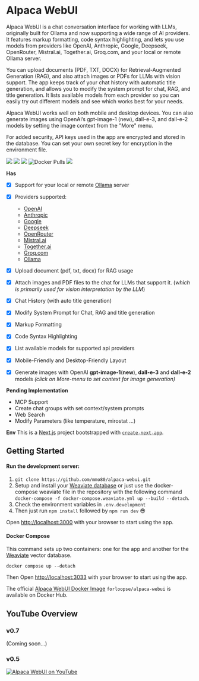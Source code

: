 # Alpaca WebUI

Alpaca WebUI is a chat conversation interface for working with LLMs, originally built for Ollama and now supporting a wide range of AI providers. It features markup formatting, code syntax highlighting, and lets you use models from providers like OpenAI, Anthropic, Google, Deepseek, OpenRouter, Mistral.ai, Together.ai, Groq.com, and your local or remote Ollama server.

You can upload documents (PDF, TXT, DOCX) for Retrieval-Augmented Generation (RAG), and also attach images or PDFs for LLMs with vision support. The app keeps track of your chat history with automatic title generation, and allows you to modify the system prompt for chat, RAG, and title generation. It lists available models from each provider so you can easily try out different models and see which works best for your needs.

Alpaca WebUI works well on both mobile and desktop devices. You can also generate images using OpenAI’s gpt-image-1 (new), dall-e-3, and dall-e-2 models by setting the image context from the "More" menu.

For added security, API keys used in the app are encrypted and stored in the database. You can set your own secret key for encryption in the environment file.

<a href="https://github.com/mmo80/alpaca-webui/actions/workflows/integrations.yml"><img src="https://img.shields.io/github/actions/workflow/status/mmo80/alpaca-webui/integrations.yml" /></a> <img src="https://img.shields.io/github/commit-activity/t/mmo80/alpaca-webui" /> <img src="https://img.shields.io/github/languages/top/mmo80/alpaca-webui" /> ![Docker Pulls](https://img.shields.io/docker/pulls/forloopse/alpaca-webui) <img src="https://img.shields.io/github/repo-size/mmo80/alpaca-webui" />
<br>

**Has**

- [x] Support for your local or remote [Ollama](https://ollama.com/) server
- [x] Providers supported: 
  - [OpenAI](https://chat.openai.com/)
  - [Anthropic](https://anthropic.com)
  - [Google](https://ai.google.dev/)
  - [Deepseek](https://deepseek.com/en)
  - [OpenRouter](https://openrouter.ai)
  - [Mistral.ai](https://mistral.ai/)
  - [Together.ai](https://www.together.ai/products#inference)
  - [Groq.com](https://wow.groq.com/)
  - [Ollama](https://ollama.com/)
- [x] Upload document (pdf, txt, docx) for RAG usage
- [x] Attach images and PDF files to the chat for LLMs that support it. (*which is primarily used for vision interpretation by the LLM*)
- [x] Chat History (with auto title generation)
- [x] Modify System Prompt for Chat, RAG and title generation
- [x] Markup Formatting
- [x] Code Syntax Highlighting
- [x] List available models for supported api providers
- [x] Mobile-Friendly and Desktop-Friendly Layout
- [x] Generate images with OpenAI **gpt-image-1**(**new**), **dall-e-3** and **dall-e-2** models _(click on More-menu to set context for image generation)_


**Pending Implementation**
- MCP Support
- Create chat groups with set context/system prompts
- Web Search
- Modify Parameters (like temperature, mirostat ...)

**Env**
This is a [Next.js](https://nextjs.org/) project bootstrapped with [`create-next-app`](https://github.com/vercel/next.js/tree/canary/packages/create-next-app).

## Getting Started

#### Run the development server:

1. `git clone https://github.com/mmo80/alpaca-webui.git`
2. Setup and install your [Weaviate database](https://weaviate.io/developers/weaviate/installation) or just use the docker-compose weaviate file in the repository with the following command `docker-compose -f docker-compose.weaviate.yml up --build --detach`.
3. Check the environment variables in `.env.development`
4. Then just run `npm install` followed by `npm run dev` :sunglasses:

Open [http://localhost:3000](http://localhost:3000) with your browser to start using the app.

#### Docker Compose

This command sets up two containers: one for the app and another for the [Weaviate](https://weaviate.io/) vector database.

```shell
docker compose up --detach
```

Then Open [http://localhost:3033](http://localhost:3033) with your browser to start using the app.

The official [Alpaca WebUI Docker Image](https://hub.docker.com/r/forloopse/alpaca-webui) `forloopse/alpaca-webui` is available on Docker Hub.

## YouTube Overview
### v0.7
(Coming soon...)

### v0.5
[![Alpaca WebUI on YouTube](http://img.youtube.com/vi/utacKYiHtwI/0.jpg)](https://www.youtube.com/watch?v=utacKYiHtwI 'Alpaca WebUI Demo, AI, LLM, RAG, Web UI for Ollama, OpenAI, Together.xyz, Mistral.ai, Groq.com')

